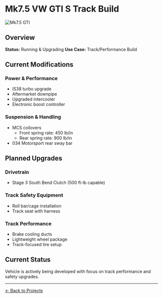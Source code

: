 # Mk7.5 VW GTI S Track Build

![Mk7.5 GTI](../assets/images/mk7-5.jpg)

## Overview
**Status:** Running & Upgrading
**Use Case:** Track/Performance Build

## Current Modifications

### Power & Performance
- IS38 turbo upgrade
- Aftermarket downpipe
- Upgraded intercooler
- Electronic boost controller

### Suspension & Handling
- MCS coilovers
  - Front spring rate: 450 lb/in
  - Rear spring rate: 900 lb/in
- 034 Motorsport rear sway bar

## Planned Upgrades

### Drivetrain
- Stage 3 South Bend Clutch (500 ft-lb capable)

### Track Safety Equipment
- Roll bar/cage installation
- Track seat with harness

### Track Performance
- Brake cooling ducts
- Lightweight wheel package
- Track-focused tire setup

## Current Status
Vehicle is actively being developed with focus on track performance and safety upgrades.

---
[← Back to Projects](../index.md)